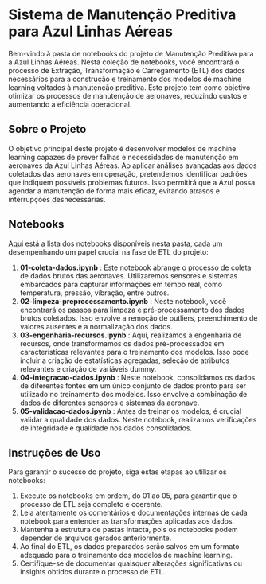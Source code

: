 # Sistema de Manutenção Preditiva para Azul Linhas Aéreas

Bem-vindo à pasta de notebooks do projeto de Manutenção Preditiva para a Azul Linhas Aéreas. Nesta coleção de notebooks, você encontrará o processo de Extração, Transformação e Carregamento (ETL) dos dados necessários para a construção e treinamento dos modelos de machine learning voltados à manutenção preditiva. Este projeto tem como objetivo otimizar os processos de manutenção de aeronaves, reduzindo custos e aumentando a eficiência operacional.

## Sobre o Projeto

O objetivo principal deste projeto é desenvolver modelos de machine learning capazes de prever falhas e necessidades de manutenção em aeronaves da Azul Linhas Aéreas. Ao aplicar análises avançadas aos dados coletados das aeronaves em operação, pretendemos identificar padrões que indiquem possíveis problemas futuros. Isso permitirá que a Azul possa agendar a manutenção de forma mais eficaz, evitando atrasos e interrupções desnecessárias.

## Notebooks

Aqui está a lista dos notebooks disponíveis nesta pasta, cada um desempenhando um papel crucial na fase de ETL do projeto:

1. **01-coleta-dados.ipynb** : Este notebook abrange o processo de coleta de dados brutos das aeronaves. Utilizaremos sensores e sistemas embarcados para capturar informações em tempo real, como temperatura, pressão, vibração, entre outros.
2. **02-limpeza-preprocessamento.ipynb** : Neste notebook, você encontrará os passos para limpeza e pré-processamento dos dados brutos coletados. Isso envolve a remoção de outliers, preenchimento de valores ausentes e a normalização dos dados.
3. **03-engenharia-recursos.ipynb** : Aqui, realizamos a engenharia de recursos, onde transformamos os dados pré-processados em características relevantes para o treinamento dos modelos. Isso pode incluir a criação de estatísticas agregadas, seleção de atributos relevantes e criação de variáveis dummy.
4. **04-integracao-dados.ipynb** : Neste notebook, consolidamos os dados de diferentes fontes em um único conjunto de dados pronto para ser utilizado no treinamento dos modelos. Isso envolve a combinação de dados de diferentes sensores e sistemas da aeronave.
5. **05-validacao-dados.ipynb** : Antes de treinar os modelos, é crucial validar a qualidade dos dados. Neste notebook, realizamos verificações de integridade e qualidade nos dados consolidados.

## Instruções de Uso

Para garantir o sucesso do projeto, siga estas etapas ao utilizar os notebooks:

1. Execute os notebooks em ordem, do 01 ao 05, para garantir que o processo de ETL seja completo e coerente.
2. Leia atentamente os comentários e documentações internas de cada notebook para entender as transformações aplicadas aos dados.
3. Mantenha a estrutura de pastas intacta, pois os notebooks podem depender de arquivos gerados anteriormente.
4. Ao final do ETL, os dados preparados serão salvos em um formato adequado para o treinamento dos modelos de machine learning.
5. Certifique-se de documentar quaisquer alterações significativas ou insights obtidos durante o processo de ETL.

